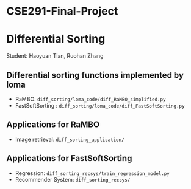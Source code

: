 # CSE291-Final-Project
# Differential Sorting

Student: Haoyuan Tian, Ruohan Zhang

## Differential sorting functions implemented by loma
- RaMBO: `diff_sorting/loma_code/diff_RaMBO_simplified.py`
- FastSoftSorting : `diff_sorting/loma_code/diff_FastSoftSorting.py`

## Applications for RaMBO
- Image retrieval: `diff_sorting_application/`

## Applications for FastSoftSorting
- Regression: `diff_sorting_recsys/train_regression_model.py`
- Recommender System: `diff_sorting_recsys/`